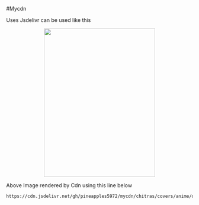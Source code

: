 #Mycdn

Uses Jsdelivr
can be used like this

<p align="center">
  <img height="400" width="300" src="https://cdn.jsdelivr.net/gh/pineapples5972/mycdn/chitras/covers/anime/demonslayer1.jpg">
</p>

Above Image rendered by Cdn using this line below

```
https://cdn.jsdelivr.net/gh/pineapples5972/mycdn/chitras/covers/anime/demonslayer1.jpg
```
